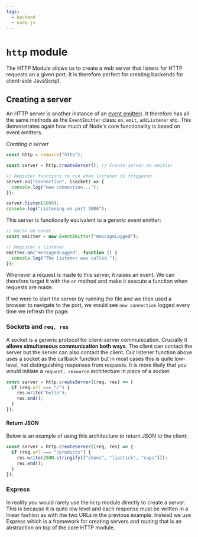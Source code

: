 ```yaml
---
tags:
  - backend
  - node-js
---
```


# `http` module

The HTTP Module allows us to create a web server that listens for HTTP requests
on a given port. It is therefore perfect for creating backends for client-side
JavaScript.

## Creating a server

An HTTP server is another instance of an
[event emitter](events.md)). It
therefore has all the same methods as the `EventEmitter` class: `on`, `emit`,
`addListener` etc. This demonstrates again how much of Node's core functionality
is based on event emitters.

_Creating a server_

```js
const http = require("http");

const server = http.createServer(); // Create server as emitter

// Register functions to run when listener is triggered
server.on("connection", (socket) => {
  console.log("new connection...");
});

server.listen(3000);
console.log("Listening on port 3000");
```

This server is functionally equivalent to a generic event emitter:

```js
// Raise an event
const emitter = new EventEmitter("messageLogged");

// Register a listener
emitter.on("messagedLogged", function () {
  console.log("The listener was called.");
});
```

Whenever a request is made to this server, it raises an event. We can therefore
target it with the `on` method and make it execute a function when requests are
made.

If we were to start the server by running the file and we then used a browser to
navigate to the port, we would see `new connection` logged every time we refresh
the page.

### Sockets and `req, res`

A socket is a generic protocol for client-server communication. Crucially it
**allows simultaneous communication both ways**. The client can contact the
server but the server can also contact the client. Our listener function above
uses a socket as the callback function but in most cases this is quite
low-level, not distinguishing responses from requests. It is more likely that
you would initiate a `request, resource` architecture in place of a socket:

```js
const server = http.createServer((req, res) => {
  if (req.url === "/") {
    res.write("hello");
    res.end();
  }
});
```

#### Return JSON

Below is an example of using this architecture to return JSON to the client:

```js
const server = http.createServer((req, res) => {
  if (req.url === "/products") {
    res.write(JSON.stringify(["shoes", "lipstick", "cups"]));
    res.end();
  }
});
```

### Express

In reality you would rarely use the `http` module directly to create a server.
This is because it is quite low level and each response must be written in a
linear fashion as with the two URLs in the previous example. Instead we use
Express which is a framework for creating servers and routing that is an
abstraction on top of the core HTTP module.
